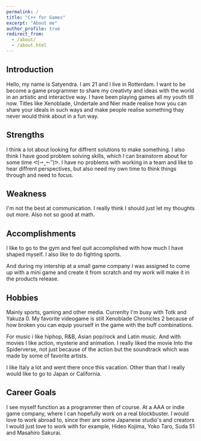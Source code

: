 ```yaml
---
permalink: /
title: "C++ for Games"
excerpt: "About me"
author_profile: true
redirect_from: 
  - /about/
  - /about.html
---
```


## Introduction

<!---
Introduce yourself, who are you? Where are you from? Why do you want to be a game programmer? What got you interested in game development? For example, you could tell about the moment in your life that you realized that you wanted to be a game programmer. 
-->
Hello, my name is Satyendra. I am 21 and I live in Rotterdam. I want to be become a game programmer to share my creativty and ideas with the world in an artistic and interactive way. I have been playing games all my youth till now. Titles like Xenoblade, Undertale and Nier made realise how you can share your ideals in such ways and make people realise something thay never would think about in a fun way.    
## Strengths

<!---
What are your strengths? What are you good at? Are you good in math? Do you like solving difficult problems? Do you consider yourself a critical thinker? Do you like to work in teams or do you do better as a solo flyer? What will you do to nourish your strengths?
-->
I think a lot about looking for diffrent solutions to make something. I also think I have good problem solving skills, which I can brainstorm about for some time ᕙ(⇀‸↼‶)ᕗ. I have no problems with working in a team and like to hear diffrent perspectives, but also need my own time to think things through and need to focus.   

## Weakness

<!---
What are you not so good at? What do you find difficult? What do you want to improve about yourself? How do you think you can realize those improvements?
-->
I'm not the best at communication. I really think I should just let my thoughts out more. Also not so good at math. 

## Accomplishments

<!---
What are you proud of? Have you participated in any sports? Did you win any awards? Did you make something cool with your friends? Use this section to brag about yourself!
-->
I like to go to the gym and feel quit accomplished with how much I have shaped myself. I also like to do fighting sports.

And during my intership at a small game company I was assigned to come up with a mini game and create it from scratch and my work will make it in the products release.   
## Hobbies

<!---
What do you like doing in your spare time? What is your favorite video game (right now)? What kind of movies do you like? What kind of music do you like? Where is your favorite vacation spot?
-->
Mainly sports, gaming and other media. Currenlty I'm busy with Totk and Yakuza 0. My favorite videogame is still Xenoblade Chronicles 2 because of how broken you can equip yourself in the game with the buff combinations. 

For music i like hiphop, R&B, Asian pop/rock and Latin music. And with movies I like action, mysterie and animation. I really liked the movie Into the Spiderverse, not just because of the action but the soundtrack which was made by some of favorite artists. 

I like Italy a lot and went there once this vacation. Other than that I really would like to go to Japan or California. 

## Career Goals

<!---
What do you want to do when you graduate? What role do you see yourself in? Do you want to be the graphics programmer on your team or the gameplay programmer? Or maybe you are more interested in physics programming? Or maybe you'd just rather be the all-in-one guy that can help everyone in your team? Where do you want to work? Be specific! What companies appeal to you? Do you want to work in your home country or abroad? What steps do you need to take in order to acquire this job?
-->

I see myself function as a programmer then of course. At a AAA or indie game company, where I can hopefully work on a real blockbuster. I would love to work abroad to, since their are some Japanese studio's and creators I would just love to work with for example, Hideo Kojima, Yoko Taro, Suda 51 and Masahiro Sakurai.